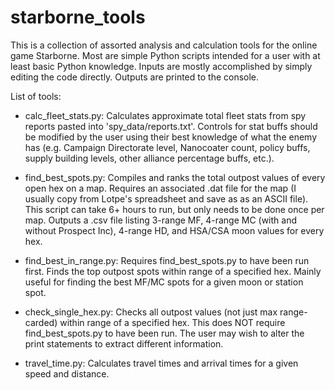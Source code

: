 # starborne_tools

This is a collection of assorted analysis and calculation tools for the online game Starborne. Most are simple Python scripts intended for a user with at least basic Python knowledge. Inputs are mostly accomplished by simply editing the code directly. Outputs are printed to the console.

List of tools:
- calc_fleet_stats.py: Calculates approximate total fleet stats from spy reports pasted into 'spy_data/reports.txt'. Controls for stat buffs should be modified by the user using their best knowledge of what the enemy has (e.g. Campaign Directorate level, Nanocoater count, policy buffs, supply building levels, other alliance percentage buffs, etc.).

- find_best_spots.py: Compiles and ranks the total outpost values of every open hex on a map. Requires an associated .dat file for the map (I usually copy from Lotpe's spreadsheet and save as as an ASCII file). This script can take 6+ hours to run, but only needs to be done once per map. Outputs a .csv file listing 3-range MF, 4-range MC (with and without Prospect Inc), 4-range HD, and HSA/CSA moon values for every hex.

- find_best_in_range.py: Requires find_best_spots.py to have been run first. Finds the top outpost spots within range of a specified hex. Mainly useful for finding the best MF/MC spots for a given moon or station spot.

- check_single_hex.py: Checks all outpost values (not just max range-carded) within range of a specified hex. This does NOT require find_best_spots.py to have been run. The user may wish to alter the print statements to extract different information.

- travel_time.py: Calculates travel times and arrival times for a given speed and distance.
